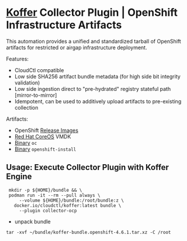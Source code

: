 # [Koffer](https://github.com/cloudctl/Koffer) Collector Plugin | OpenShift Infrastructure Artifacts
This automation provides a unified and standardized tarball of OpenShift artifacts for
restricted or airgap infrastructure deployment.

Features:
  - CloudCtl compatible
  - Low side SHA256 artifact bundle metadata (for high side bit integrity validation)
  - Low side ingestion direct to "pre-hydrated" registry stateful path [mirror-to-mirror]
  - Idempotent, can be used to additively upload artifacts to pre-existing collection

Artifacts:
  - OpenShift [Release Images]
  - [Red Hat CoreOS] VMDK
  - [Binary] `oc`
  - [Binary] `openshift-install`
    
## Usage: Execute Collector Plugin with Koffer Engine
```
 mkdir -p ${HOME}/bundle && \
 podman run -it --rm --pull always \
     --volume ${HOME}/bundle:/root/bundle:z \
   docker.io/cloudctl/koffer:latest bundle \
     --plugin collector-ocp
```
  - unpack bundle
```
tar -xvf ~/bundle/koffer-bundle.openshift-4.6.1.tar.xz -C /root
```
[Release Images]:https://mirror.openshift.com/pub/openshift-v4/clients/ocp/latest/release.txt
[Red Hat CoreOS]:https://mirror.openshift.com/pub/openshift-v4/dependencies/rhcos/latest/latest
[Binary]:https://mirror.openshift.com/pub/openshift-v4/clients/ocp/latest
